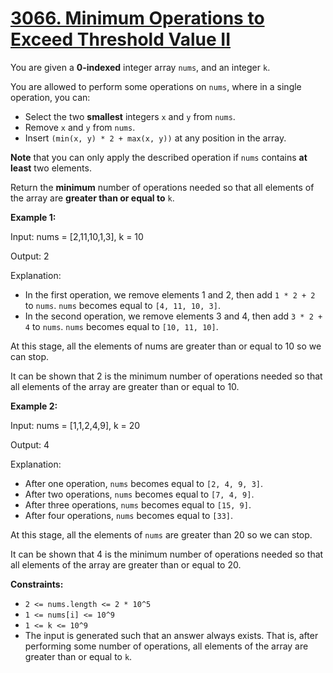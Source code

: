 # [3066. Minimum Operations to Exceed Threshold Value II](https://leetcode.com/problems/minimum-operations-to-exceed-threshold-value-ii/description/)

You are given a **0-indexed**  integer array `nums`, and an integer `k`.

You are allowed to perform some operations on `nums`, where in a single operation, you can:

- Select the two **smallest**  integers `x` and `y` from `nums`.
- Remove `x` and `y` from `nums`.
- Insert `(min(x, y) * 2 + max(x, y))` at any position in the array.

**Note**  that you can only apply the described operation if `nums` contains **at least**  two elements.

Return the **minimum**  number of operations needed so that all elements of the array are **greater than or equal to**  `k`.

**Example 1:** 

<div class="example-block">
Input: nums = [2,11,10,1,3], k = 10

Output: 2

Explanation:

- In the first operation, we remove elements 1 and 2, then add `1 * 2 + 2` to `nums`. `nums` becomes equal to `[4, 11, 10, 3]`.
- In the second operation, we remove elements 3 and 4, then add `3 * 2 + 4` to `nums`. `nums` becomes equal to `[10, 11, 10]`.

At this stage, all the elements of nums are greater than or equal to 10 so we can stop.

It can be shown that 2 is the minimum number of operations needed so that all elements of the array are greater than or equal to 10.

**Example 2:** 

<div class="example-block">
Input: nums = [1,1,2,4,9], k = 20

Output: 4

Explanation:

- After one operation, `nums` becomes equal to `[2, 4, 9, 3]`.
- After two operations, `nums` becomes equal to `[7, 4, 9]`.
- After three operations, `nums` becomes equal to `[15, 9]`.
- After four operations, `nums` becomes equal to `[33]`.

At this stage, all the elements of `nums` are greater than 20 so we can stop.

It can be shown that 4 is the minimum number of operations needed so that all elements of the array are greater than or equal to 20.

**Constraints:** 

- `2 <= nums.length <= 2 * 10^5`
- `1 <= nums[i] <= 10^9`
- `1 <= k <= 10^9`
- The input is generated such that an answer always exists. That is, after performing some number of operations, all elements of the array are greater than or equal to `k`.